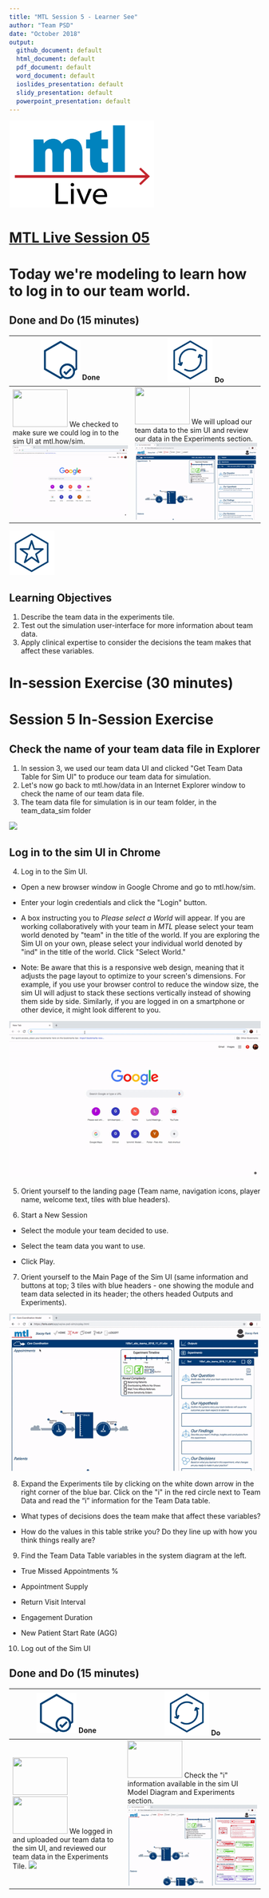 ```yaml
---
title: "MTL Session 5 - Learner See"
author: "Team PSD"
date: "October 2018"
output: 
  github_document: default
  html_document: default
  pdf_document: default
  word_document: default
  ioslides_presentation: default
  slidy_presentation: default
  powerpoint_presentation: default
---
```


<img src = "https://github.com/lzim/teampsd/blob/master/resources/logos/mtl_live_sq_sm.png"
     height = "175" width = "290">  

# [MTL Live Session 05](https://github.com/lzim/teampsd/blob/master/mtl_facilitate_workgroup/mtl_live_guide/mtl_live_session05_see.Rmd "MTL Live Session 05")


# Today we're modeling to learn how to log in to our team world.

## Done and Do (15 minutes)
<!-- Do/Done Tables -->
| <img src = "https://github.com/lzim/teampsd/blob/master/resources/icons/done.png" height = "80" width = "80"> **Done** | <img src = "https://github.com/lzim/teampsd/blob/master/resources/icons/do.png" height = "90" width = "90"> **Do** |
| --- | --- | 
| [<img src = "https://raw.githubusercontent.com/lzim/teampsd/master/resources/logos/mtl_how_sim.png" height = "75" width = "110">](http://mtl.how/sim) We checked to make sure we could log in to the sim UI at mtl.how/sim. ![](https://raw.githubusercontent.com/lzim/teampsd/master/resources/gifs/sim_ui_1.gif)| [<img src = "https://raw.githubusercontent.com/lzim/teampsd/master/resources/logos/mtl_how_sim.png" height = "75" width = "110">](http://mtl.how/sim) We will upload our team data to the sim UI and review our data in the Experiments section. ![](https://raw.githubusercontent.com/lzim/teampsd/master/resources/gifs/sim_ui_2.gif)| 

<!-- Learning Objectives Icon --> 
<img src = "https://github.com/lzim/teampsd/blob/master/resources/icons/learning_objectives.png" height = "90" width = "90" style ="display: inline-block"/> 

## Learning Objectives

1. Describe the team data in the experiments tile.
2. Test out the simulation user-interface for more information about team data.
3. Apply clinical expertise to consider the decisions the team makes that affect these variables.

# In-session Exercise (30 minutes)

# Session 5 In-Session Exercise

## Check the name of your team data file in Explorer
1. In session 3, we used our team data UI and clicked "Get Team Data Table for Sim UI" to produce our team data for simulation. 
2. Let's now go back to mtl.how/data in an Internet Explorer window to check the name of our team data file.
3. The team data file for simulation is in our team folder, in the team_data_sim folder

![](https://github.com/lzim/teampsd/blob/master/resources/gifs/session2_data_ui_3.gif)

## Log in to the sim UI in Chrome

4. Log in to the Sim UI.

+ Open a new browser window in Google Chrome and go to mtl.how/sim.

+ Enter your login credentials and click the "Login" button.

+ A box instructing you to *Please select a World* will appear. If you are working collaboratively with your team in *MTL* please select your team world denoted by "team" in the title of the world. If you are exploring the Sim UI on your own, please select your individual world denoted by "ind" in the title of the world. Click "Select World."

+ Note: Be aware that this is a responsive web design, meaning that it adjusts the page layout to optimize to your screen's dimensions. For example, if you use your browser control to reduce the window size, the sim UI will adjust to stack these sections vertically instead of showing them side by side. Similarly, if you are logged in on a smartphone or other device, it might look different to you.

![](https://raw.githubusercontent.com/lzim/teampsd/master/resources/gifs/sim_ui_1.gif)

5. Orient yourself to the landing page (Team name, navigation icons, player name, welcome text, tiles with blue headers).

6. Start a New Session

+ Select the module your team decided to use. 

+ Select the team data you want to use.

+ Click Play.

7. Orient yourself to the Main Page of the Sim UI (same information and buttons at top; 3 tiles with blue headers - one showing the module and team data selected in its header; the others headed Outputs and Experiments).

![](https://github.com/lzim/teampsd/blob/master/resources/gifs/sim_ui_2.gif)

8. Expand the Experiments tile by clicking on the white down arrow in the right corner of the blue bar. Click on the "i" in the red circle next to Team Data and read the “i” information for the Team Data table.

+ What types of decisions does the team make that affect these variables?

+ How do the values in this table strike you? Do they line up with how you think things really are?

9. Find the Team Data Table variables in the system diagram at the left.

+ True Missed Appointments %

+ Appointment Supply

+ Return Visit Interval

+ Engagement Duration	

+ New Patient Start Rate (AGG)

10. Log out of the Sim UI

## Done and Do (15 minutes)
<!-- Do/Done Tables -->
| <img src = "https://github.com/lzim/teampsd/blob/master/resources/icons/done.png" height = "80" width = "80"> **Done** | <img src = "https://github.com/lzim/teampsd/blob/master/resources/icons/do.png" height = "90" width = "90"> **Do** |
| --- | --- | 
| [<img src = "https://raw.githubusercontent.com/lzim/teampsd/master/resources/logos/mtl_how_data_sm.png" height = "75" width = "110">](http://mtl.how/data) [<img src = "https://raw.githubusercontent.com/lzim/teampsd/master/resources/logos/mtl_how_sim.png" height = "75" width = "110">](http://mtl.how/sim) We logged in and uploaded our team data to the sim UI, and reviewed our team data in the Experiments Tile. ![](https://github.com/lzim/teampsd/blob/master/resources/gifs/session2_data_ui_2.gif)| [<img src = "https://raw.githubusercontent.com/lzim/teampsd/master/resources/logos/mtl_how_sim.png" height = "75" width = "110">](http://mtl.how/sim) Check the "i" information available in the sim UI Model Diagram and Experiments section. ![](https://github.com/lzim/teampsd/blob/master/resources/gifs/sim_ui_3.gif)| 
